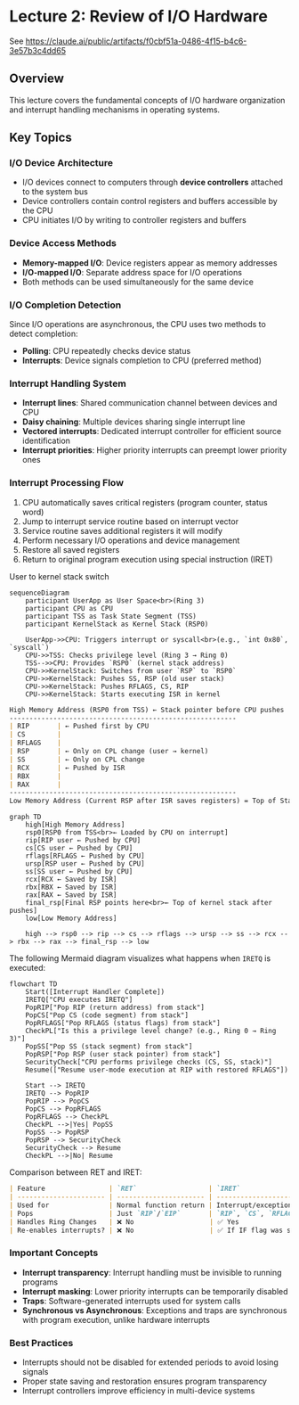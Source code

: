# Lecture 2: Review of I/O Hardware
See https://claude.ai/public/artifacts/f0cbf51a-0486-4f15-b4c6-3e57b3c4dd65

## Overview
This lecture covers the fundamental concepts of I/O hardware organization and interrupt handling mechanisms in operating systems.

## Key Topics

### I/O Device Architecture
- I/O devices connect to computers through **device controllers** attached to the system bus
- Device controllers contain control registers and buffers accessible by the CPU
- CPU initiates I/O by writing to controller registers and buffers

### Device Access Methods
- **Memory-mapped I/O**: Device registers appear as memory addresses
- **I/O-mapped I/O**: Separate address space for I/O operations
- Both methods can be used simultaneously for the same device

### I/O Completion Detection
Since I/O operations are asynchronous, the CPU uses two methods to detect completion:
- **Polling**: CPU repeatedly checks device status
- **Interrupts**: Device signals completion to CPU (preferred method)

### Interrupt Handling System
- **Interrupt lines**: Shared communication channel between devices and CPU
- **Daisy chaining**: Multiple devices sharing single interrupt line
- **Vectored interrupts**: Dedicated interrupt controller for efficient source identification
- **Interrupt priorities**: Higher priority interrupts can preempt lower priority ones

### Interrupt Processing Flow
1. CPU automatically saves critical registers (program counter, status word)
2. Jump to interrupt service routine based on interrupt vector
3. Service routine saves additional registers it will modify
4. Perform necessary I/O operations and device management
5. Restore all saved registers
6. Return to original program execution using special instruction (IRET)

User to kernel stack switch
```mermaid
sequenceDiagram
    participant UserApp as User Space<br>(Ring 3)
    participant CPU as CPU
    participant TSS as Task State Segment (TSS)
    participant KernelStack as Kernel Stack (RSP0)

    UserApp->>CPU: Triggers interrupt or syscall<br>(e.g., `int 0x80`, `syscall`)
    CPU->>TSS: Checks privilege level (Ring 3 → Ring 0)
    TSS-->>CPU: Provides `RSP0` (kernel stack address)
    CPU->>KernelStack: Switches from user `RSP` to `RSP0`
    CPU->>KernelStack: Pushes SS, RSP (old user stack)
    CPU->>KernelStack: Pushes RFLAGS, CS, RIP
    CPU->>KernelStack: Starts executing ISR in kernel
```

```markdown
High Memory Address (RSP0 from TSS) ← Stack pointer before CPU pushes
---------------------------------------------------------
| RIP       | ← Pushed first by CPU
| CS        |
| RFLAGS    |
| RSP       | ← Only on CPL change (user → kernel)
| SS        | ← Only on CPL change
| RCX       | ← Pushed by ISR
| RBX       |
| RAX       |
---------------------------------------------------------
Low Memory Address (Current RSP after ISR saves registers) = Top of Stack
```

```mermaid
graph TD
    high[High Memory Address]
    rsp0[RSP0 from TSS<br>← Loaded by CPU on interrupt]
    rip[RIP user ← Pushed by CPU]
    cs[CS user ← Pushed by CPU]
    rflags[RFLAGS ← Pushed by CPU]
    ursp[RSP user ← Pushed by CPU]
    ss[SS user ← Pushed by CPU]
    rcx[RCX ← Saved by ISR]
    rbx[RBX ← Saved by ISR]
    rax[RAX ← Saved by ISR]
    final_rsp[Final RSP points here<br>← Top of kernel stack after pushes]
    low[Low Memory Address]

    high --> rsp0 --> rip --> cs --> rflags --> ursp --> ss --> rcx --> rbx --> rax --> final_rsp --> low
```

The following Mermaid diagram visualizes what happens when `IRETQ` is executed:

```mermaid
flowchart TD
    Start([Interrupt Handler Complete])
    IRETQ["CPU executes IRETQ"]
    PopRIP["Pop RIP (return address) from stack"]
    PopCS["Pop CS (code segment) from stack"]
    PopRFLAGS["Pop RFLAGS (status flags) from stack"]
    CheckPL["Is this a privilege level change? (e.g., Ring 0 → Ring 3)"]
    PopSS["Pop SS (stack segment) from stack"]
    PopRSP["Pop RSP (user stack pointer) from stack"]
    SecurityCheck["CPU performs privilege checks (CS, SS, stack)"]
    Resume(["Resume user-mode execution at RIP with restored RFLAGS"])

    Start --> IRETQ
    IRETQ --> PopRIP
    PopRIP --> PopCS
    PopCS --> PopRFLAGS
    PopRFLAGS --> CheckPL
    CheckPL -->|Yes| PopSS
    PopSS --> PopRSP
    PopRSP --> SecurityCheck
    SecurityCheck --> Resume
    CheckPL -->|No| Resume
```
Comparison between RET and IRET:
```markdown
| Feature                | `RET`                  | `IRET`                                          |
| ---------------------- | ---------------------- | ----------------------------------------------- |
| Used for               | Normal function return | Interrupt/exception return                      |
| Pops                   | Just `RIP`/`EIP`       | `RIP`, `CS`, `RFLAGS`, (optionally `SS`, `RSP`) |
| Handles Ring Changes   | ❌ No                   | ✅ Yes                                           |
| Re-enables interrupts? | ❌ No                   | ✅ If IF flag was set                            |
```

### Important Concepts
- **Interrupt transparency**: Interrupt handling must be invisible to running programs
- **Interrupt masking**: Lower priority interrupts can be temporarily disabled
- **Traps**: Software-generated interrupts used for system calls
- **Synchronous vs Asynchronous**: Exceptions and traps are synchronous with program execution, unlike hardware interrupts

### Best Practices
- Interrupts should not be disabled for extended periods to avoid losing signals
- Proper state saving and restoration ensures program transparency
- Interrupt controllers improve efficiency in multi-device systems
